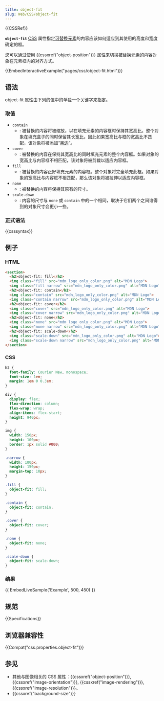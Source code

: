 ```yaml
---
title: object-fit
slug: Web/CSS/object-fit
---
```

{{CSSRef}}

**`object-fit`** [CSS](/zh-CN/docs/Web/CSS) 属性指定[可替换元素](/zh-CN/docs/Web/CSS/Replaced_element)的内容应该如何适应到其使用的高度和宽度确定的框。

您可以通过使用 {{cssxref("object-position")}} 属性来切换被替换元素的内容对象在元素框内的对齐方式。

{{EmbedInteractiveExample("pages/css/object-fit.html")}}

## 语法

object-fit 属性由下列的值中的单独一个关键字来指定。

### 取值

- `contain`
  - : 被替换的内容将被缩放，以在填充元素的内容框时保持其宽高比。整个对象在填充盒子的同时保留其长宽比，因此如果宽高比与框的宽高比不匹配，该对象将被添加“[黑边](https://zh.wikipedia.org/wiki/%E9%BB%91%E9%82%8A)”。
- `cover`
  - : 被替换的内容在保持其宽高比的同时填充元素的整个内容框。如果对象的宽高比与内容框不相匹配，该对象将被剪裁以适应内容框。
- `fill`
  - : 被替换的内容正好填充元素的内容框。整个对象将完全填充此框。如果对象的宽高比与内容框不相匹配，那么该对象将被拉伸以适应内容框。
- `none`
  - : 被替换的内容将保持其原有的尺寸。
- `scale-down`
  - : 内容的尺寸与 `none` 或 `contain` 中的一个相同，取决于它们两个之间谁得到的对象尺寸会更小一些。

### 正式语法

{{csssyntax}}

## 例子

### HTML

```html
<section>
  <h2>object-fit: fill</h2>
  <img class="fill" src="mdn_logo_only_color.png" alt="MDN Logo">
  <img class="fill narrow" src="mdn_logo_only_color.png" alt="MDN Logo">
  <h2>object-fit: contain</h2>
  <img class="contain" src="mdn_logo_only_color.png" alt="MDN Logo">
  <img class="contain narrow" src="mdn_logo_only_color.png" alt="MDN Logo">
  <h2>object-fit: cover</h2>
  <img class="cover" src="mdn_logo_only_color.png" alt="MDN Logo">
  <img class="cover narrow" src="mdn_logo_only_color.png" alt="MDN Logo">
  <h2>object-fit: none</h2>
  <img class="none" src="mdn_logo_only_color.png" alt="MDN Logo">
  <img class="none narrow" src="mdn_logo_only_color.png" alt="MDN Logo">
  <h2>object-fit: scale-down</h2>
  <img class="scale-down" src="mdn_logo_only_color.png" alt="MDN Logo">
  <img class="scale-down narrow" src="mdn_logo_only_color.png" alt="MDN Logo">
</section>
```

### CSS

```css
h2 {
  font-family: Courier New, monospace;
  font-size: 1em;
  margin: 1em 0 0.3em;
}

div {
  display: flex;
  flex-direction: column;
  flex-wrap: wrap;
  align-items: flex-start;
  height: 940px;
}

img {
  width: 150px;
  height: 100px;
  border: 1px solid #000;
}

.narrow {
  width: 100px;
  height: 150px;
  margin-top: 10px;
}

.fill {
  object-fit: fill;
}

.contain {
  object-fit: contain;
}

.cover {
  object-fit: cover;
}

.none {
  object-fit: none;
}

.scale-down {
  object-fit: scale-down;
}
```

### 结果

{{ EmbedLiveSample('Example', 500, 450) }}

## 规范

{{Specifications}}

## 浏览器兼容性

{{Compat("css.properties.object-fit")}}

## 参见

- 其他与图像相关的 CSS 属性：{{cssxref("object-position")}}, {{cssxref("image-orientation")}}, {{cssxref("image-rendering")}}, {{cssxref("image-resolution")}}。
- {{cssxref("background-size")}}

